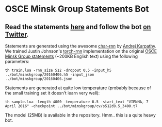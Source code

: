 # OSCE Minsk Group Statements Bot

## Read the statements [here](http://osceminskgroupbot.github.io/) and follow the bot [on Twitter](https://twitter.com/MinskGroupBot).

Statements are generated using the awesome [char-rnn](https://github.com/karpathy/char-rnn) by [Andrej Karpathy](https://twitter.com/karpathy/). We trained Justin Johnson's [torch-rnn](https://github.com/jcjohnson/torch-rnn) implementation on the original [OSCE Minsk Group statements](http://www.osce.org/press-releases?filters=+im_taxonomy_vid_1:(434)) (~200KB English text) using the following parameters:

    th train.lua -rnn_size 512 -dropout 0.5 -input_h5 ../bot/minskgroup/20160406.h5 -input_json ../bot/minskgroup/20160406.json
    
Statements are generated at quite low temperature (probably because of the small training set it doesn't learn very well):

    th sample.lua -length 4000 -temperature 0.5 -start_text "VIENNA, 7 April 2016" -checkpoint ../bot/minskgroup/cv/s512d0.5_3400.t7
    
The model (25MB) is available in the repository. Hmm.. this is a quite heavy bot.
